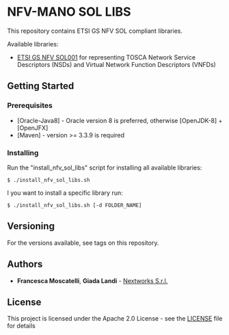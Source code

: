 # NFV-MANO SOL LIBS

This repository contains ETSI GS NFV SOL compliant libraries.

Available libraries:

- [ETSI GS NFV SOL001](https://docbox.etsi.org/ISG/NFV/Open/Drafts/) for representing TOSCA Network Service Descriptors (NSDs) and Virtual Network Function Descriptors (VNFDs)

## Getting Started

### Prerequisites

* [Oracle-Java8] - Oracle version 8 is preferred, otherwise [OpenJDK-8] + [OpenJFX]
* [Maven] - version >= 3.3.9 is required

### Installing

Run the "install_nfv_sol_libs" script for installing all available libraries:

```
$ ./install_nfv_sol_libs.sh
```

I you want to install a specific library run:

```
$ ./install_nfv_sol_libs.sh [-d FOLDER_NAME]
```

## Versioning

For the versions available, see tags on this repository. 

## Authors

* **Francesca Moscatelli**, **Giada Landi** - [Nextworks S.r.l.](http://www.nextworks.it)

## License

This project is licensed under the Apache 2.0 License - see the [LICENSE](LICENSE) file for details

